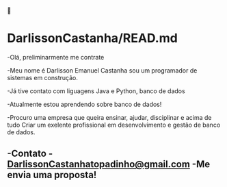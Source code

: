  👋

# DarlissonCastanha/READ.md
-Olá, preliminarmente me contrate

-Meu nome é Darlisson Emanuel Castanha sou um programador de sistemas em construção.

-Já tive contato com liguagens Java e Python, banco de dados 

-Atualmente estou aprendendo sobre banco de dados!

-Procuro uma empresa que queira ensinar, ajudar, disciplinar e acima de tudo Criar um exelente profissional em desenvolvimento e gestão de banco de dados.

-Contato - DarlissonCastanhatopadinho@gmail.com
-Me envia uma proposta! 
- 
